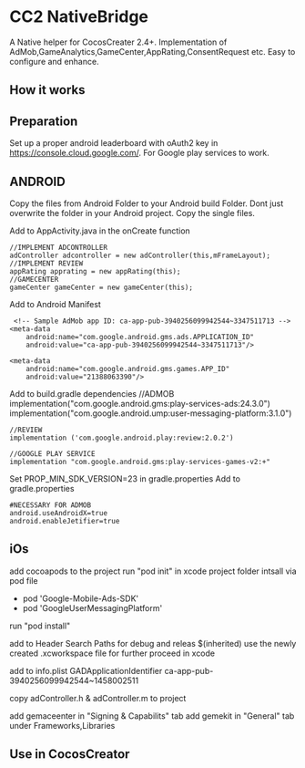 # CC2 NativeBridge
A Native helper for CocosCreater 2.4+. Implementation of AdMob,GameAnalytics,GameCenter,AppRating,ConsentRequest etc.
Easy to configure and enhance.

## How it works

## Preparation
Set up a proper android leaderboard with oAuth2 key in https://console.cloud.google.com/. For Google play services to work. 

## ANDROID
Copy the files from Android Folder to your Android build Folder. Dont just overwrite the folder in your Android project. Copy the single files.

Add to AppActivity.java in the onCreate function

    //IMPLEMENT ADCONTROLLER
    adController adcontroller = new adController(this,mFrameLayout);
    //IMPLEMENT REVIEW
    appRating apprating = new appRating(this);
    //GAMECENTER
    gameCenter gameCenter = new gameCenter(this);

Add to Android Manifest

     <!-- Sample AdMob app ID: ca-app-pub-3940256099942544~3347511713 -->
    <meta-data
        android:name="com.google.android.gms.ads.APPLICATION_ID"
        android:value="ca-app-pub-3940256099942544~3347511713"/>

    <meta-data 
        android:name="com.google.android.gms.games.APP_ID"
        android:value="21388063390"/>

Add to build.gradle dependencies
    //ADMOB
    implementation("com.google.android.gms:play-services-ads:24.3.0")
    implementation("com.google.android.ump:user-messaging-platform:3.1.0")

    //REVIEW
    implementation ('com.google.android.play:review:2.0.2')

    //GOOGLE PLAY SERVICE
    implementation "com.google.android.gms:play-services-games-v2:+"

Set PROP_MIN_SDK_VERSION=23 in gradle.properties
Add to gradle.properties
    
    #NECESSARY FOR ADMOB
    android.useAndroidX=true
    android.enableJetifier=true

## iOs
add cocoapods to the project
run "pod init" in xcode project folder
intsall via pod file
  - pod 'Google-Mobile-Ads-SDK'
  - pod 'GoogleUserMessagingPlatform'

run "pod install"

add to Header Search Paths for debug and releas
    $(inherited)
use the newly created .xcworkspace file for further proceed in xcode

add to info.plist
    <key>GADApplicationIdentifier</key>
    <string>ca-app-pub-3940256099942544~1458002511</string>

copy adController.h & adController.m to project

add gemaceenter in "Signing & Capabilits" tab
add gemekit in "General" tab under Frameworks,Libraries

## Use in CocosCreator
